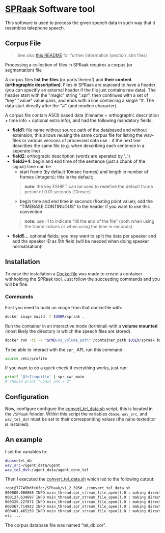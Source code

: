 # [SPRaak](https://homes.esat.kuleuven.be/~spchprog/SPRAAK/html/spr_whatis.html) Software tool
This software is used to process the given speech data in such way that it resembles telephone speech. 

## Corpus File

>See also [this README](README_stm.md) for further information (section .stm files)

Processing a collection of files in SPRaak requires a corpus (or segmentation) file

A corpus files **list the files** (or parts thereof) and **their content (orthographic description)**. Files in SPRaak are suposed to have a header (you can specifiy an external header if the file just contains raw data). The header start with the "magic" string ".spr", then continues with a set of "key" "value" value pairs, and ends with a line containing a single "#.
The data start directly after the "#" (and newline character).

A corpus file contain ASCII based data (filename + orthographic description + time info + optional extra info), and had the following mandatory fields:

- **field1**: file name without source path of the databased and without extension; this allows reusing the same corpus file for listing the wav-files or various versions of processed data
            use `-` if the next line describes the same file (e.g. when describing each sentence in a seperate line)
- **field2**:   orthograpic description (words are sperated by '_')
- **field3+4**: begin and end time of the sentence (just a chunk of the signal) time can be
    - start frame (by default 10msec frames) and length in number of frames (integers); this is the default;
     >**note**: the key FSHIFT can be used to redefine the default frame period of 0.01 seconds (10msec)
    - begin time and end time in seconds (floating point value); add the "TIMEBASE CONTINUOUS" to the header if you want to use this convention
     >**note**: use -1 to indicate "till the end of the file" (both when using the frame indices or when using the time in seconds)
- **field5...** optional fields; you may want to split the data per speaker and add the speaker ID as 5th field (will be needed when doing speaker normalisation)!


## Installation
To ease the installation a [Dockerfile](Dockerfile) was made to create a container withholding the SPRaak tool. Just follow the succeeding commands and you will be fine. 


### Commands 
First you need to build an image from that dockerfile with:
```sh
docker image build -t $USER/spraak .
```

Run the container in an interactive mode (terminal) with a **volume mounted** (most likely the directory in which the speech files are stored). 
```sh
docker run -ti -v "$PWD/os_volume_path":/container_path $USER/spraak bash
```

To be able to interact with the `spr_` API, run this command:
```sh
source /etc/profile
```

If you want to do a quick check if everything works, just run:
```sh
printf '@1+1\nquit\n' | spr_cwr_main
# should print "const ans = 2"
```

## Configuration
Now, configure configure the [convert_tel_data.sh](convert_tel_data.sh) script, this is located in the `/SPRaak` foloder. Within this script the variables `dbase`, `wav_src`, and `wav_tel_dst` must be set to their corresponding values (the nano texteditor is installed). 


## An example 
I set the variables to: 
```sh
dbase=tel_db
wav_src=/ugent_data/ugent
wav_tel_dst=/ugent_data/ugent_conv_tel
```
Then I executed the [convert_tel_data.sh](convert_tel_data.sh) which led to the following output:
```txt
root@77745bdfe6fc:/SPRaak/v1.2.395# ./convert_tel_data.sh 
000000.000868 INFO main_thread.spr_stream_file_open().0 : making directory "/ugent_data/ugent_conv_tel/evaluation/wav/BN"
000127.634697 INFO main_thread.spr_stream_file_open().0 : making directory "/ugent_data/ugent_conv_tel/evaluation/wav/Documentaries"
000329.227871 INFO main_thread.spr_stream_file_open().0 : making directory "/ugent_data/ugent_conv_tel/evaluation/wav/English"
000367.714922 INFO main_thread.spr_stream_file_open().0 : making directory "/ugent_data/ugent_conv_tel/evaluation/wav/Flemish"
000401.465159 INFO main_thread.spr_stream_file_open().0 : making directory "/ugent_data/ugent_conv_tel/evaluation/wav/French"
etc ...
```

The corpus database file was named "tel_db.cor". 
